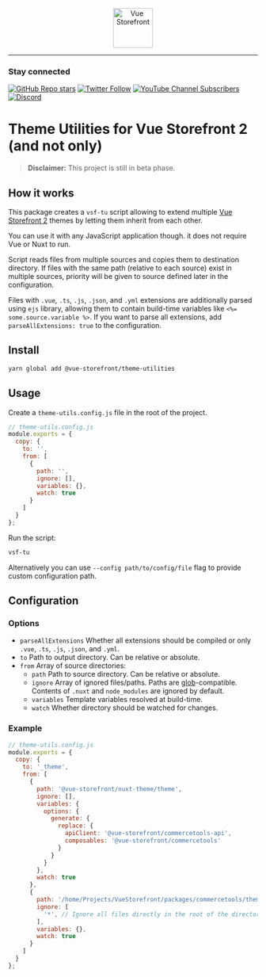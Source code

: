 <div align="center">
  <img src="https://user-images.githubusercontent.com/1626923/137092657-fb398d20-b592-4661-a1f9-4135db0b61d5.png" alt="Vue Storefront" height="80px" />
</div>

  ---------

### Stay connected

[![GitHub Repo stars](https://img.shields.io/github/stars/vuestorefront/vue-storefront?style=social)](https://github.com/vuestorefront/vue-storefront)
[![Twitter Follow](https://img.shields.io/twitter/follow/vuestorefront?style=social)](https://twitter.com/vuestorefront)
[![YouTube Channel Subscribers](https://img.shields.io/youtube/channel/subscribers/UCkm1F3Cglty3CE1QwKQUhhg?style=social)](https://www.youtube.com/c/VueStorefront)
[![Discord](https://img.shields.io/discord/770285988244750366?label=join%20discord&logo=Discord&logoColor=white)](https://discord.vuestorefront.io)

# Theme Utilities for Vue Storefront 2 (and not only)

> **Disclaimer:** This project is still in beta phase.

## How it works
This package creates a `vsf-tu` script allowing to extend multiple [Vue Storefront 2](https://github.com/vuestorefront/vue-storefront) themes by letting them inherit from each other.

You can use it with any JavaScript application though. it does not require Vue or Nuxt to run.

Script reads files from multiple sources and copies them to destination directory. If files with the same path (relative to each source) exist in multiple sources, priority will be given to source defined later in the configuration.

Files with `.vue`, `.ts`, `.js`, `.json`, and `.yml` extensions are additionally parsed using `ejs` library, allowing them to contain build-time variables like `<%= some.source.variable %>`. If you want to parse all extensions, add `parseAllExtensions: true` to the configuration.

## Install

```bash
yarn global add @vue-storefront/theme-utilities
```

## Usage

Create a `theme-utils.config.js` file in the root of the project.

```javascript
// theme-utils.config.js
module.exports = {
  copy: {
    to: '',
    from: [
      {
        path: '',
        ignore: [],
        variables: {},
        watch: true
      }
    ]
  }
};
```

Run the script:

```bash
vsf-tu
```

Alternatively you can use `--config path/to/config/file` flag to provide custom configuration path.

## Configuration

### Options

- `parseAllExtensions` Whether all extensions should be compiled or only `.vue`, `.ts`, `.js`, `.json`, and `.yml`.
- `to` Path to output directory. Can be relative or absolute.
- `from` Array of source directories:
  - `path` Path to source directory. Can be relative or absolute.
  - `ignore` Array of ignored files/paths. Paths are [glob](https://github.com/isaacs/node-glob)-compatible. Contents of `.nuxt` and `node_modules` are ignored by default.
  - `variables` Template variables resolved at build-time.
  - `watch` Whether directory should be watched for changes.

### Example

```javascript
// theme-utils.config.js
module.exports = {
  copy: {
    to: '_theme',
    from: [
      {
        path: '@vue-storefront/nuxt-theme/theme',
        ignore: [],
        variables: {
          options: {
            generate: {
              replace: {
                apiClient: '@vue-storefront/commercetools-api',
                composables: '@vue-storefront/commercetools'
              }
            }
          }
        },
        watch: true
      },
      {
        path: '/home/Projects/VueStorefront/packages/commercetools/theme',
        ignore: [
          '*', // Ignore all files directly in the root of the directory, like package.json, tsconfig.json etc.
        ],
        variables: {},
        watch: true
      }
    ]
  }
};
```
